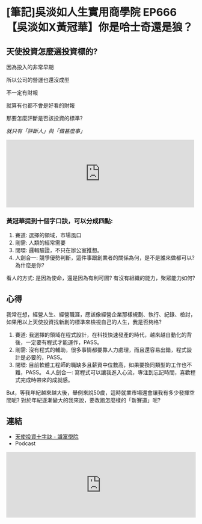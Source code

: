 # [筆記]吳淡如人生實用商學院 EP666【吳淡如X黃冠華】你是哈士奇還是狼？





## 天使投資怎麼選投資標的?
因為投入的非常早期

所以公司的營運也還沒成型

不一定有財報

就算有也都不會是好看的財報

那要怎麼評斷是否該投資的標準?

*就只有「評斷人」與「做甚麼事」*
<!--more-->
<iframe src="https://open.firstory.me/embed/story/cl55i2eh80dtw01t9518wep28" height="180" width="500" frameborder="0" scrolling="no"></iframe>

### 黃冠華提到十個字口訣，可以分成四點:
1. 賽道: 選擇的領域，市場風口
2. 剛需: 人類的經常需要
3. 閉環: 邏輯驗證，不只在辦公室推想。
4. 人劍合一: 競爭優勢判斷，這件事跟創業者的關係為何，是不是誰來做都可以?為什麼是你?


看人的方式:
是因為使命，還是因為有利可圖?
有沒有組織的能力，聚眾能力如何?

## 心得
 我常在想，經營人生、經營職涯，應該像經營企業那樣規劃、執行、紀錄、檢討，如果用以上天使投資找新創的標準來檢視自己的人生，我是否夠格?
1. 賽道: 我選擇的領域在程式設計，在科技快速發產的時代，越來越自動化的背後，一定要有程式才能運作，PASS。
2. 剛需: 沒有程式的輔助，很多事情都要靠人力處理，而且還容易出錯，程式設計是必要的，PASS。
3. 閉環: 目前軟體工程師的職缺多且薪資中位數高，如果要換同類型的工作也不難，PASS。
4.人劍合一: 寫程式可以讓我進入心流，專注到忘記時間，喜歡程式完成時帶來的成就感。

But，等我年紀越來越大後，舉例來說50歲，這時就業市場還會讓我有多少發揮空間呢? 對於年紀逐漸變大的我來說，要改跑怎麼樣的「新賽道」呢?

## 連結
* [天使投資十字訣 - 識富學院](http://angel-investor.org/tw/academy/)
* Podcast
<iframe allow="autoplay *; encrypted-media *; fullscreen *; clipboard-write" frameborder="0" height="175" style="width:100%;max-width:660px;overflow:hidden;background:transparent;" sandbox="allow-forms allow-popups allow-same-origin allow-scripts allow-storage-access-by-user-activation allow-top-navigation-by-user-activation" src="https://embed.podcasts.apple.com/tw/podcast/ep666-%E5%90%B3%E6%B7%A1%E5%A6%82x%E9%BB%83%E5%86%A0%E8%8F%AF-%E4%BD%A0%E6%98%AF%E5%93%88%E5%A3%AB%E5%A5%87%E9%82%84%E6%98%AF%E7%8B%BC/id1536242998?i=1000568593968"></iframe>
